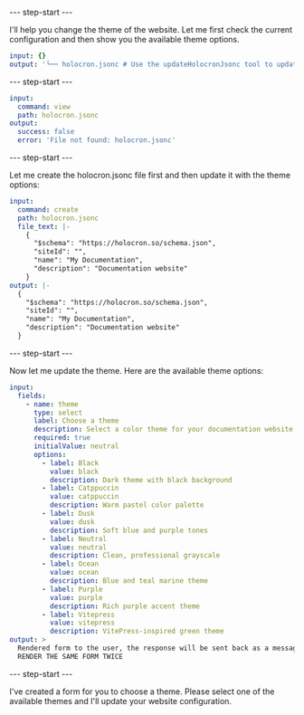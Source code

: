 --- step-start ---

I'll help you change the theme of the website. Let me first check the current configuration and then show you the available theme options.
````yaml tool-getProjectFiles
input: {}
output: '└── holocron.jsonc # Use the updateHolocronJsonc tool to update these values'

````

--- step-start ---

````yaml tool-strReplaceEditor
input:
  command: view
  path: holocron.jsonc
output:
  success: false
  error: 'File not found: holocron.jsonc'

````

--- step-start ---

Let me create the holocron.jsonc file first and then update it with the theme options:
````yaml tool-strReplaceEditor
input:
  command: create
  path: holocron.jsonc
  file_text: |-
    {
      "$schema": "https://holocron.so/schema.json",
      "siteId": "",
      "name": "My Documentation",
      "description": "Documentation website"
    }
output: |-
  {
    "$schema": "https://holocron.so/schema.json",
    "siteId": "",
    "name": "My Documentation",
    "description": "Documentation website"
  }

````

--- step-start ---

Now let me update the theme. Here are the available theme options:
````yaml tool-renderForm
input:
  fields:
    - name: theme
      type: select
      label: Choose a theme
      description: Select a color theme for your documentation website
      required: true
      initialValue: neutral
      options:
        - label: Black
          value: black
          description: Dark theme with black background
        - label: Catppuccin
          value: catppuccin
          description: Warm pastel color palette
        - label: Dusk
          value: dusk
          description: Soft blue and purple tones
        - label: Neutral
          value: neutral
          description: Clean, professional grayscale
        - label: Ocean
          value: ocean
          description: Blue and teal marine theme
        - label: Purple
          value: purple
          description: Rich purple accent theme
        - label: Vitepress
          value: vitepress
          description: VitePress-inspired green theme
output: >
  Rendered form to the user, the response will be sent back as a message from the user. DO NOT
  RENDER THE SAME FORM TWICE

````

--- step-start ---

I've created a form for you to choose a theme. Please select one of the available themes and I'll update your website configuration.
